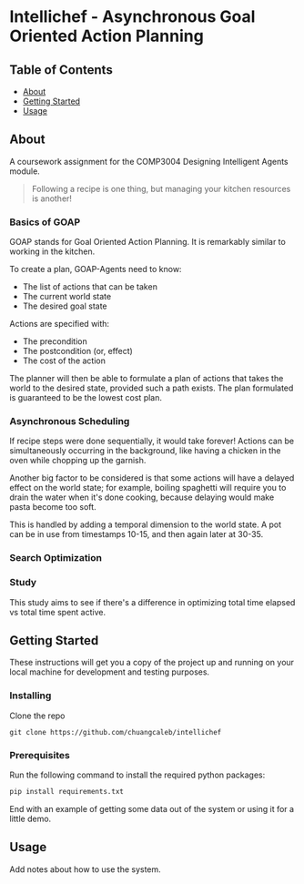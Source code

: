 # Intellichef - Asynchronous Goal Oriented Action Planning

## Table of Contents

- [About](#about)
- [Getting Started](#getting_started)
- [Usage](#usage)
<!-- - [Contributing](../CONTRIBUTING.md) -->

## About <a name = "about"></a>

A coursework assignment for the COMP3004 Designing Intelligent Agents module.

> Following a recipe is one thing, but managing your kitchen resources is another!

### Basics of GOAP

GOAP stands for Goal Oriented Action Planning. It is remarkably similar to working in the kitchen.

To create a plan, GOAP-Agents need to know:

- The list of actions that can be taken
- The current world state
- The desired goal state

Actions are specified with:

- The precondition
- The postcondition (or, effect)
- The cost of the action

<!-- To describe world state, we define a set of world state atoms. Each atom has a tag, and a boolean value. -->

The planner will then be able to formulate a plan of actions that takes the world to the desired state, provided such a path exists. The plan formulated is guaranteed to be the lowest cost plan.

<!-- This is appropriate for the kitchen because there are so many different  -->

### Asynchronous Scheduling

If recipe steps were done sequentially, it would take forever! Actions can be simultaneously occurring in the background, like having a chicken in the oven while chopping up the garnish.

Another big factor to be considered is that some actions will have a delayed effect on the world state; for example, boiling spaghetti will require you to drain the water when it's done cooking, because delaying would make pasta become too soft.

This is handled by adding a temporal dimension to the world state. A pot can be in use from timestamps 10-15, and then again later at 30-35.

### Search Optimization

<!-- The A* algorithm can be used to search for the optimal sequence of recipe steps.

(and later on, optimal ingredients)

The forward cost to minimize would simply be the time elapsed. This may or may not count the time in between recipe steps.

A reasonable backwards heuristic function could be the amount of time an action takes, not counting the idle time in between -->

<!-- Since the search space is not very big, it is not necessary to run an informed search. -->

### Study

This study aims to see if there's a difference in optimizing total time elapsed vs total time spent active.

<!-- After working, some agents will also need to rest. -->
## Getting Started <a name = "getting_started"></a>

These instructions will get you a copy of the project up and running on your local machine for development and testing purposes.

### Installing

Clone the repo

```shell
git clone https://github.com/chuangcaleb/intellichef
```

### Prerequisites

Run the following command to install the required python packages:

```python
pip install requirements.txt
```

End with an example of getting some data out of the system or using it for a little demo.

## Usage <a name = "usage"></a>

Add notes about how to use the system.
